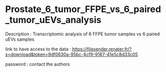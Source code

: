 # Prostate_6_tumor_FFPE_vs_6_paired_tumor_uEVs_analysis
Description : Transcriptomic analysis of 6 FFPE tumor samples vs 6 paired uEVs samples

link to have access to the data : https://filesender.renater.fr/?s=download&token=9df0630a-95bc-4cf9-9187-41e5c8d33c05

password : contact the authors

